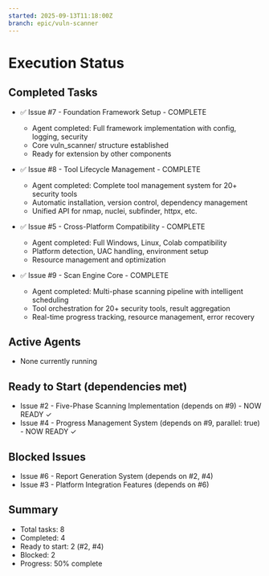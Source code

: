 ```yaml
---
started: 2025-09-13T11:18:00Z
branch: epic/vuln-scanner
---
```


# Execution Status

## Completed Tasks
- ✅ Issue #7 - Foundation Framework Setup - COMPLETE
  - Agent completed: Full framework implementation with config, logging, security
  - Core vuln_scanner/ structure established
  - Ready for extension by other components

- ✅ Issue #8 - Tool Lifecycle Management - COMPLETE  
  - Agent completed: Complete tool management system for 20+ security tools
  - Automatic installation, version control, dependency management
  - Unified API for nmap, nuclei, subfinder, httpx, etc.

- ✅ Issue #5 - Cross-Platform Compatibility - COMPLETE
  - Agent completed: Full Windows, Linux, Colab compatibility
  - Platform detection, UAC handling, environment setup
  - Resource management and optimization

- ✅ Issue #9 - Scan Engine Core - COMPLETE
  - Agent completed: Multi-phase scanning pipeline with intelligent scheduling
  - Tool orchestration for 20+ security tools, result aggregation
  - Real-time progress tracking, resource management, error recovery

## Active Agents
- None currently running

## Ready to Start (dependencies met)
- Issue #2 - Five-Phase Scanning Implementation (depends on #9) - NOW READY ✓
- Issue #4 - Progress Management System (depends on #9, parallel: true) - NOW READY ✓

## Blocked Issues  
- Issue #6 - Report Generation System (depends on #2, #4)
- Issue #3 - Platform Integration Features (depends on #6)

## Summary
- Total tasks: 8
- Completed: 4  
- Ready to start: 2 (#2, #4)
- Blocked: 2
- Progress: 50% complete